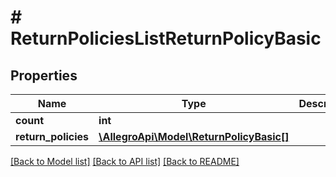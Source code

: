 # # ReturnPoliciesListReturnPolicyBasic

## Properties

Name | Type | Description | Notes
------------ | ------------- | ------------- | -------------
**count** | **int** |  | [optional]
**return_policies** | [**\AllegroApi\Model\ReturnPolicyBasic[]**](ReturnPolicyBasic.md) |  | [optional]

[[Back to Model list]](../../README.md#models) [[Back to API list]](../../README.md#endpoints) [[Back to README]](../../README.md)
